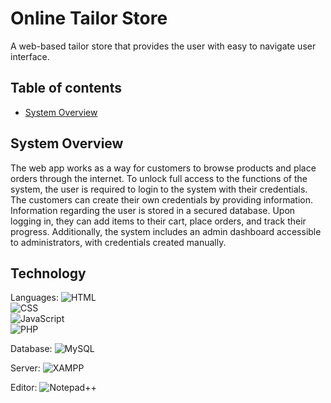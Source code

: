 #  Online Tailor Store
A web-based tailor store that provides the user with easy to navigate user interface.
<!-- screenshot -->
## Table of contents
- [System Overview](#system-overview)

## System Overview
The web app works as a way for customers to browse products and place orders through the internet. To unlock full access to the functions  of the system, the user is required to login to the system with their credentials. The customers can create their own credentials by providing information. Information regarding the user is stored in a secured database. Upon logging in, they can add items to their cart, place orders, and track their progress. Additionally, the system includes an admin dashboard accessible to administrators, with credentials created manually.

## Technology
Languages:
![HTML](https://img.shields.io/badge/HTML-5-orange?style=flat-square&logo=html5&logoColor=white)<br/>
![CSS](https://img.shields.io/badge/CSS-3-blue?style=flat-square&logo=css3&logoColor=white)<br/>
![JavaScript](https://img.shields.io/badge/JavaScript-ES6-yellow?style=flat-square&logo=javascript&logoColor=white)<br/>
![PHP](https://img.shields.io/badge/PHP-7-blue?style=flat-square&logo=php&logoColor=white)<br/>

Database:
![MySQL](https://img.shields.io/badge/MySQL-8-blue?style=flat-square&logo=mysql&logoColor=white)<br/>

Server:
![XAMPP](https://img.shields.io/badge/XAMPP-7.4.27-green?style=flat-square&logo=xampp&logoColor=white)<br/>

Editor:
![Notepad++](https://img.shields.io/badge/Notepad++-7.9.5-blue?style=flat-square&logo=notepad%2B%2B&logoColor=white)<br/>
